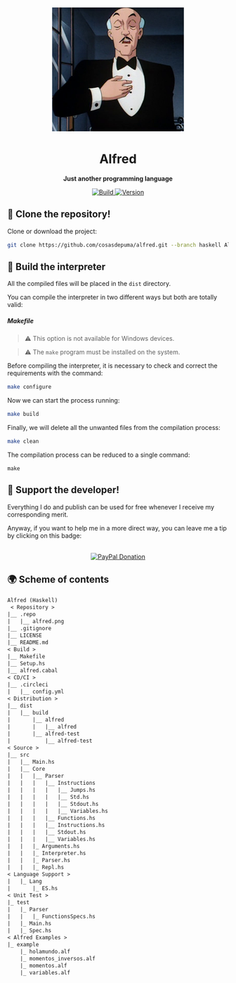 <h1 align="center">
	<img
		width="300"
		alt="Alfred Haskell"
		src="./.repo/alfred.png">
</h1>
<h1 align="center">
	<strong>
    Alfred
  </strong>
</h1>
<p align="center">
	<strong>
    Just another programming language
	</strong>
</p>
<p align="center">
  <a href="https://circleci.com/gh/CosasDePuma/Alfred/tree/haskell">
    <img
      alt="Build"
      src="https://img.shields.io/circleci/project/github/CosasDePuma/Alfred/haskell.svg?style=flat-square&logo=circleci">
  </a>

  <a href="https://github.com/CosasDePuma/Alfred/tree/haskell">
    <img
      alt="Version"
      src="https://img.shields.io/badge/version-v0.3.0-blue.svg?style=flat-square">
  </a>
</p>




:vhs: Clone the repository!
----
Clone or download the project:
```sh
git clone https://github.com/cosasdepuma/alfred.git --branch haskell Alfred-Haskell
```




:wrench: Build the interpreter
---
All the compiled files will be placed in the `dist` directory.


You can compile the interpreter in two different ways but both are totally valid:

##### Makefile

>  :warning: This option is not available for Windows devices.

>  :warning: The `make` program must be installed on the system.

Before compiling the interpreter, it is necessary to check and correct the requirements with the command:

```bash
make configure
```

Now we can start the process running:

```bash
make build
```

Finally, we will delete all the unwanted files from the compilation process:

```bash
make clean
```

The compilation process can be reduced to a single command:

```
make
```



:octopus: Support the developer!
----
Everything I do and publish can be used for free whenever I receive my corresponding merit.

Anyway, if you want to help me in a more direct way, you can leave me a tip by clicking on this badge:

<p align="center">
    </br>
    <a href="https://www.paypal.me/cosasdepuma/"><img src="https://img.shields.io/badge/Donate-PayPal-blue.svg?style=for-the-badge&logo=paypal" alt="PayPal Donation"></img></a>
</p>




:earth_africa: Scheme of contents
----
```
Alfred (Haskell)
 < Repository >
|__ .repo
|	|__ alfred.png
|__ .gitignore
|__ LICENSE
|__ README.md
< Build >
|__ Makefile
|__ Setup.hs
|__ alfred.cabal
< CD/CI >
|__ .circleci
|	|__ config.yml
< Distribution >
|__ dist
|	|__ build
|	 	|__ alfred
|	 	|	|__ alfred
|	 	|__ alfred-test
|	 		|__ alfred-test
< Source >
|__ src
|	|__ Main.hs
|	|__ Core
|	|	|__ Parser
|	|	|	|__ Instructions
|	|	|	|	|__ Jumps.hs
|	|	|	|	|__ Std.hs
|	|	|	|	|__ Stdout.hs
|	|	|	|	|__ Variables.hs
|	|	|	|__ Functions.hs
|	|	|	|__ Instructions.hs
|	|	|	|__ Stdout.hs
|	|	|	|__ Variables.hs
|	|	|_ Arguments.hs
|	|	|_ Interpreter.hs
|	|	|_ Parser.hs
|	|	|_ Repl.hs
< Language Support >
|	|_ Lang
|	 	|_ ES.hs
< Unit Test >
|_ test
|	|_ Parser
|	|	|_ FunctionsSpecs.hs
|	|_ Main.hs
|	|_ Spec.hs
< Alfred Examples >
|_ example
	|_ holamundo.alf
	|_ momentos_inversos.alf
	|_ momentos.alf
	|_ variables.alf
```
